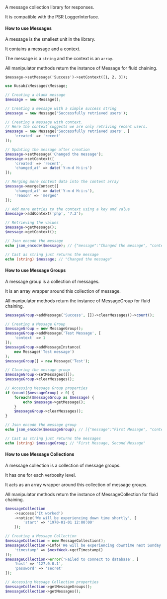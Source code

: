 A message collection library for responses.

It is compatible with the PSR LoggerInterface.

#### How to use Messages

A message is the smallest unit in the library.

It contains a message and a context. 

The message is a `string` and the context is an `array`.

All manipulator methods return the instance of Message for fluid chaining.

`$message->setMessage('Success')->setContext([1, 2, 3]);`

```php
use Kusabi\Messages\Message;

// Creating a blank message
$message = new Message();

// Creating a message with a simple success string
$message = new Message('Successfully retrieved users');

// Creating a message with context.
// Here the context suggests we are only retriving recent users.
$message = new Message('Successfully retrieved users', [
    'created' => 'recent'
]);

// Updating the message after creation
$message->setMessage('Changed the message');
$message->setContext([
    'created' => 'recent',
    'changed_at' => date('Y-m-d H:i:s')
]);

// Merging more context data into the context array
$message->mergeContext([
    'changed_at' => date('Y-m-d H:i:s'),
    'reason' => 'merged'
]);

// Add more entries to the context using a key and value
$message->addContext('php', '7.2');

// Retrieving the values
$message->getMessage();
$message->getContext();

// Json encode the message
echo json_encode($message); // {"message":"Changed the message", "context":{...}}

// Cast as string just returns the message
echo (string) $message; // "Changed the message"
```

#### How to use Message Groups

A message group is a collection of messages.

It is an array wrapper around this collection of message.

All manipulator methods return the instance of MessageGroup for fluid chaining.

```php
$messageGroup->addMessage('Success', [])->clearMessages()->count();
```

```php
// Creating a Message Group
$messageGroup = new MessageGroup();
$messageGroup->addMessage('Test Message', [
    'context' => 1
]);
$messageGroup->addMessageInstance(
    new Message('Test message')
);
$messageGroup[] = new Message('Test');

// Clearing the message group
$messageGroup->setMessages([]);
$messageGroup->clearMessages();

// Accessing Message Group properties
if (count($messageGroup) > 0) {
    foreach($messageGroup as $message) {
        echo $message->getMessage();
    }
    $messageGroup->clearMessages();
}

// Json encode the message group
echo json_encode($messageGroup); // [{"message":"First Message", "context":{...}},{"message":"Second Message", "context":{...}}]

// Cast as string just returns the messages
echo (string) $messageGroup; // "First Message, Second Message"
```

#### How to use Message Collections

A message collection is a collection of message groups.

It has one for each verbosity level.

It acts as an array wrapper around this collection of message groups.

All manipulator methods return the instance of MessageCollection for fluid chaining.

```php
$messageCollection
    ->success('It worked')
    ->notice('We will be experiencing down time shortly', [
        'start' => '1970-01-01 12:00:00'
    ]);
```

```php
// Creating a Message Collection
$messageCollection = new MessageCollection();
$messageCollection->info('We will be experiencing downtime next Sunday', [
    'timestamp' => $nextWeek->getTimestamp()
]);
$messageCollection->error('Failed to connect to database', [
    'host' => '127.0.0.1',
    'password' => 'secret'
]);

// Accessing Message Collection properties
$messageCollection->getMessageGroups();
$messageCollection->getMessages();
```
